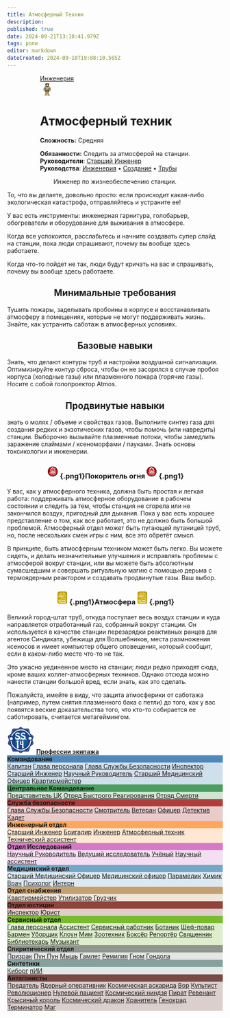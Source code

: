 ```yaml
---
title: Атмосферный Техник
description: 
published: true
date: 2024-09-21T13:10:41.979Z
tags: роли
editor: markdown
dateCreated: 2024-09-10T19:08:10.565Z
---
```


<div style="display: flex; justify-content: center;">
<div class="roles-passport eng">
  <div class="title eng"><a href="/roles/engineeringdepartment">Инженерия</a></div>
  <div>
    <div><div><img src="/roles/atmospherictechnician.png"></div></div>
  <div><div>
    <h1>Атмосферный техник</h1>
    <p><strong>Сложность:</strong> Средняя</p>
    <strong>Обязанности:</strong> Следить за атмосферой на станции.<br>
    <b>Руководители</b>: <a href="/roles/chiefengineer">Старший Инженер</a><br>
    <b>Руководства</b>: <a href="/ru/guides/engineering">Инженерия</a> • <a href="/">Создание</a> • <a href="/ru/guides/pipes">Трубы</a>
  </div></div>
  </div>
</div>
</div>


<p><center>Инженер по жизнеобеспечению станции.</center></p>

То, что вы делаете, довольно просто: если происходит какая-либо экологическая катастрофа, отправляйтесь и устраните ее! 

У вас есть инструменты: инженерная гарнитура, голобарьер, обогреватели и оборудование для выживания в атмосфере.

Когда все успокоится, расслабьтесь и начните создавать супер слайд на станции, пока люди спрашивают, почему вы вообще здесь работаете.

Когда что-то пойдет не так, люди будут кричать на вас и спрашивать, почему вы вообще здесь работаете.

## <center> Минимальные требования </center>
Тушить пожары, заделывать пробоины в корпусе и восстанавливать атмосферу в помещениях, которые не могут поддерживать жизнь. Знайте, как устранить саботаж в атмосферных условиях. 

## <center> Базовые навыки </center>
Знать, что делают контуры труб и настройки воздушной сигнализации. Оптимизируйте контур сброса, чтобы он не засорялся в случае пробоя корпуса (холодные газы) или плазменного пожара (горячие газы). Носите с собой голопроектор Atmos. 

## <center> Продвинутые навыки </center>
знать о молях / объеме и свойствах газов. Выполните синтез газа для создания редких и экзотических газов, чтобы помочь (или навредить) станции. Выборочно вызывайте плазменные потоки, чтобы замедлить заражение слаймами / ксеноморфами / пауками. Знать основы токсикологии и инженерии.

### <center>![pojar!!!!.png](/roles/eng/pojar!!!!.png){.png1}<span class="up">Покоритель огня</span>![pojar!!!!.png](/roles/eng/pojar!!!!.png){.png1}</center>
У вас, как у атмосферного техника, должна быть простая и легкая работа: поддерживать атмосферное оборудование в рабочем состоянии и следить за тем, чтобы станция не сгорела или не закончился воздух, пригодный для дыхания. Пока у вас есть хорошее представление о том, как все работает, это не должно быть большой проблемой. Атмосферный отдел может быть пугающей путаницей труб, но, после нескольких смен игры с ним, все это обретёт смысл.

В принципе, быть атмосферным техником может быть легко. Вы можете сидеть, и делать незначительные улучшения и исправлять проблемы с атмосферой вокруг станции, или вы можете быть абсолютным сумасшедшим и совершать ритуальную магию с помощью дерьма с термоядерным реактором и создавать продвинутые газы. Ваш выбор.

### <center>![atmominsky.png](/roles/eng/atmominsky.png){.png1}<span class="up">Атмосфера</span>![atmominsky.png](/roles/eng/atmominsky.png){.png1}</center>
Великий город-штат труб, откуда поступает весь воздух станции и куда направляется отработанный газ, собранный вокруг станции. Он используется в качестве станции перезарядки реактивных ранцев для агентов Синдиката, убежища для Волшебников, места размножения ксеносов и имеет компьютер общего оповещения, который сообщит, если в каком-либо месте что-то не так.

Это ужасно уединенное место на станции; люди редко приходят сюда, кроме ваших коллег-атмосферных техников. Однако отсюда можно нанести станции большой вред, если знать, как это сделать.

Пожалуйста, имейте в виду, что защита атмосферики от саботажа (например, путем снятия плазменного бака с петли) до того, как у вас появятся веские доказательства того, что кто-то собирается ее саботировать, считается метагеймингом.

<p></p>
<div class="table"></div>
<div><div class="roles-table">
    <div class="title">
      <img src="/main_page_icons/ss14_mini_logo.png" alt="Профессии экипажа">
      <a href="/roles"><strong>Профессии экипажа</strong></a>
    </div>
    <div class="wrapper">
      <div class="dep-wrapper" style="background:rgb(25, 100, 165, 0.2);">
        <div class="dep-title" style="background:rgb(25, 100, 165, 0.7);">
          <strong>Командование</strong>
        </div>
        <div class="roles" id="com">
          <a href="/roles/captain">Капитан</a>
          <a href="/roles/headofpersonnel">Глава персонала</a>
          <a href="/roles/headofsecurity">Глава Службы Безопасности</a>
          <a href="/roles/inspector">Инспектор</a>
          <a href="/roles/chiefengineer">Старший Инженер</a>
          <a href="/roles/researchdirector">Научный Руководитель</a>
          <a href="/roles/chiefmedicalofficer">Старший Медицинский Офицер</a>
          <a href="/roles/quartermaster">Квартирмейстер</a>
        </div>
      </div>
      <div class="dep-wrapper" style="background:rgb(20, 130, 45, 0.2);">
        <div class="dep-title" style="background:rgb(20, 130, 45, 0.7);">
          <strong>Центральное Командование</strong>
        </div>
        <div class="roles" id="cencom">
          <a href="/roles/representativeofcc">Представитель ЦК</a>
          <a href="/roles/emergencyresponseteam">Отряд Быстрого Реагирования</a>
          <a href="/roles/deathsquad">Отряд Смерти</a>
        </div>
      </div>
      <div class="dep-wrapper" style="background:rgb(155, 0, 0, 0.2);">
        <div class="dep-title" style="background:rgb(155, 0, 0, 0.7);">
          <strong>Служба безопасности</strong>
        </div>
        <div class="roles" id="sec">
          <a href="/roles/headofsecurity">Глава Службы Безопасности</a>
          <a href="/roles/warden">Смотритель</a>
          <a href="/roles/veteran">Ветеран</a>
          <a href="/roles/officer">Офицер</a>
          <a href="/roles/detective">Детектив</a>
          <a href="/roles/cadet">Кадет</a>
        </div>
      </div>
      <div class="dep-wrapper" style="background:rgb(255, 140, 40, 0.2);">
        <div class="dep-title" style="background:rgb(255, 140, 40, 0.7);">
          <strong>Инженерный отдел</strong>
        </div>
        <div class="roles" id="eng">
          <a href="/roles/chiefengineer">Старший Инженер</a>
          <a href="/roles/brigadier">Бригадир</a>
          <a href="/roles/engineer">Инженер</a>
          <a href="/roles/atmospherictechnician">Атмосферный техник</a>
          <a href="/roles/technicalassistant">Технический ассистент</a>
        </div>
      </div>
      <div class="dep-wrapper" style="background:rgb(205, 95, 190, 0.2);">
        <div class="dep-title" style="background:rgb(205, 95, 190, 0.8);">
          <strong>Отдел Исследований</strong>
        </div>
        <div class="roles" id="rnd">
          <a href="/roles/researchdirector">Научный Руководитель</a>
          <a href="/roles/leadresearcher">Ведущий исследователь</a>
          <a href="/roles/scientist">Учёный</a>
          <a href="/roles/researchassistant">Научный ассистент</a>
        </div>
      </div>
      <div class="dep-wrapper" style="background:rgb(90, 150, 190, 0.2);">
        <div class="dep-title" style="background:rgb(90, 150, 190, 0.8);;">
          <strong>Медицинский отдел</strong>
        </div>
        <div class="roles" id="med">
          <a href="/roles/chiefmedicalofficer">Старший Медицинский Офицер</a>
          <a href="/roles/medicalofficer">Медицинский офицер</a>
          <a href="/roles/paramedic">Парамедик</a>
          <a href="/roles/chemist">Химик</a>
          <a href="/roles/doctor">Врач</a>
          <a href="/roles/psychologist">Психолог</a>
          <a href="/roles/intern">Интерн</a>
        </div>
      </div>
      <div class="dep-wrapper" style="background:rgb(180, 130, 65, 0.2);">
        <div class="dep-title" style="background:rgb(180, 130, 65, 0.7);">
          <strong>Отдел снабжения</strong>
        </div>
        <div class="roles" id="sup">
          <a href="/roles/quartermaster">Квартирмейстер</a>
         <!-- <a href="/roles/hunter">Охотник</a>-->
          <a href="/roles/utilizer">Утилизатор</a>
          <a href="/roles/loader">Грузчик</a>
        </div>
      </div>
      <div class="dep-wrapper" style="background:rgb(110, 10, 0, 0.2);">
        <div class="dep-title" style="background:rgb(110, 10, 0, 0.7);">
          <strong>Отдел юстиции</strong>
        </div>
        <div class="roles">
          <a href="/roles/inspector">Инспектор</a>
          <a href="/roles/lawyer">Юрист</a>
        </div>
      </div>
      <div class="dep-wrapper" style="background:rgb(95, 175, 5, 0.2);">
        <div class="dep-title" style="background:rgb(95, 175, 5, 0.8);">
          <strong>Сервисный отдел</strong>
        </div>
        <div class="roles" id="ser">
          <a href="/roles/headofpersonnel">Глава персонала</a>
          <a href="/roles/assistant">Ассистент</a>
          <a href="/roles/serviceworker">Сервисный работник</a>
          <a href="/roles/botanist">Ботаник</a>
          <a href="/roles/chef">Шеф-повар</a>
          <a href="/roles/barman">Бармен</a>
          <a href="/roles/janitor">Уборщик</a>
          <a href="/roles/clown">Клоун</a>
          <a href="/roles/mime">Мим</a>
          <a href="/roles/zootechnik">Зоотехник</a>
          <a href="/roles/boxer">Боксёр</a>
          <a href="/roles/reporter">Репортёр</a>
          <a href="/roles/priest">Священник</a>
          <a href="/roles/librarian">Библиотекарь</a>
          <a href="/roles/musician">Музыкант</a>
        </div>
      </div>
      <div class="dep-wrapper" style="background:rgb(125, 130, 125, 0.2);">
        <div class="dep-title" style="background:rgb(125, 130, 125, 0.8);">
          <strong>Спиритический отдел</strong>
        </div>
        <div class="roles" id="ghost">
          <a href="/roles/ghost">Призрак</a>
          <a href="/roles/punpun">Пун Пун</a>
          <a href="/roles/mouse">Мышь</a>
          <a href="/roles/hamlet">Гамлет</a>
          <a href="/roles/remilia">Ремилия</a>
          <a href="/roles/gnome"> Гном</a>
          <a href="/roles/gondola"> Гондола</a>
        </div>
      </div>
      <div class="dep-wrapper" style="background:rgb(112, 144, 138, 0.2);">
        <div class="dep-title" style="background:rgb(112, 144, 138, 0.8);">
          <strong>Синтетики</strong>
        </div>
        <div class="roles" id="syn">
          <a href="/roles/cyborgs">Киборг</a>
          <a href="/roles/personalai">пИИ</a>
          <!--<a href="/roles/maintenancedrone">Дрон техобслуживания</a>-->
        </div>
      </div>
      <div class="dep-wrapper" style="background:rgb(80, 20, 10, 0.2);">
        <div class="dep-title" style="background:rgb(80, 20, 10, 0.7);">
          <strong>Антагонисты</strong>
        </div>
        <div class="roles" id="ant">
          <a href="/roles/traitor">Предатель</a>
          <a href="/roles/nuclearoperative">Ядерный оперативник</a>
          <a href="/roles/corticalBorer">Космическая аскарида</a>
          <a href="/roles/thief">Вор</a>
          <a href="/roles/cultist">Культист</a>
          <a href="/roles/revolution">Революционер</a>
          <a href="/roles/patientzero">Нулевой пациент</a>
          <a href="/roles/spaceninja">Космический ниндзя</a>
          <a href="/roles/pirate">Пират</a>
          <a href="/roles/revenant">Ревенант</a>
          <a href="/roles/ratking">Крысиный король</a>
          <a href="/roles/spacedragon">Космический дракон</a>
          <a href="/roles/guardian">Хранитель</a>
          <a href="/roles/genestealer">Генокрад</a>
          <a href="/roles/terminator">Терминатор</a>
          <a href="/roles/wizard">Маг</a>
        </div>
      </div>
    </div>
</div>
</div>